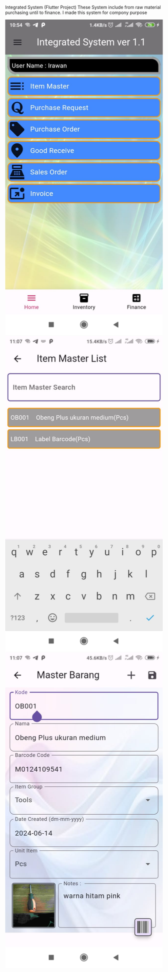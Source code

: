Integrated System (Flutter Project)
These System include from raw material purchasing until to finance.
I made this system for compony purpose

![alt text](https://github.com/irawanmurjayanto/integratedsystem/blob/main/imagesrdm/face1.jpeg?raw=true)
![alt text](https://github.com/irawanmurjayanto/integratedsystem/blob/main/imagesrdm/face2.jpeg?raw=true)
![alt text](https://github.com/irawanmurjayanto/integratedsystem/blob/main/imagesrdm/face3.jpeg?raw=true)
